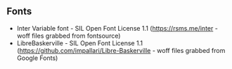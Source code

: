 ## Fonts

* Inter Variable font - SIL Open Font License 1.1 (https://rsms.me/inter - woff files grabbed from fontsource)
* LibreBaskerville - SIL Open Font License 1.1 (https://github.com/impallari/Libre-Baskerville - woff files grabbed from Google Fonts)
